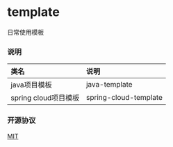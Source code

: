 # template

日常使用模板

### 说明

|类名|说明|
|:-|:-|
|java项目模板|java-template|
|spring cloud项目模板|spring-cloud-template|

### 开源协议

[MIT](./LICENSE)